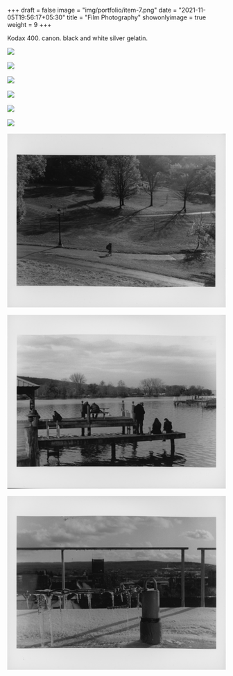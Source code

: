 +++
draft = false
image = "img/portfolio/item-7.png"
date = "2021-11-05T19:56:17+05:30"
title = "Film Photography"
showonlyimage = true
weight = 9
+++

Kodax 400. canon. black and white silver gelatin.

<!--more-->


![](/img/portfolio/001.jpg)

![](/img/portfolio/002.jpg)

![](/img/portfolio/004.jpg)

![](/img/portfolio/005.jpg)

![](/img/portfolio/006.jpg)

![](/img/portfolio/010.jpg)

![](/img/portfolio/013.jpg)

![](/img/portfolio/016.jpg)

![](/img/portfolio/018.jpg)
